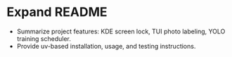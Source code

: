 # Expand README

- Summarize project features: KDE screen lock, TUI photo labeling, YOLO training scheduler.
- Provide uv-based installation, usage, and testing instructions.
